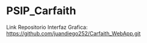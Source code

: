 # PSIP_Carfaith
Link Repositorio Interfaz Grafica: https://github.com/juandiego252/Carfaith_WebApp.git
